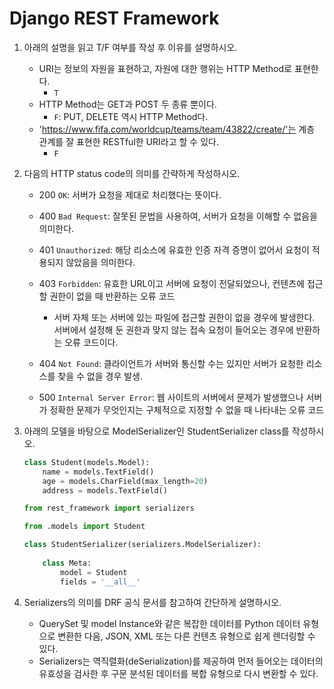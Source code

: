 # Django REST Framework

1. 아래의 설명을 읽고 T/F 여부를 작성 후 이유를 설명하시오.
   - URI는 정보의 자원을 표현하고, 자원에 대한 행위는 HTTP Method로 표현한다.
     - `T`
   - HTTP Method는 GET과 POST 두 종류 뿐이다.
     - `F`: PUT, DELETE 역시 HTTP Method다.
   - 'https://www.fifa.com/worldcup/teams/team/43822/create/'는 계층 관계를 잘 표현한 RESTful한 URI라고 할 수 있다.
     - `F`



2. 다음의 HTTP status code의 의미를 간략하게 작성하시오.

   - 200 `OK`: 서버가 요청을 제대로 처리했다는 뜻이다.

   - 400 `Bad Request`: 잘못된 문법을 사용하여, 서버가 요청을 이해할 수 없음을 의미한다.

   - 401 `Unauthorized`: 해당 리소스에 유효한 인증 자격 증명이 없어서 요청이 적용되지 않았음을 의미한다.
   
   - 403 `Forbidden`: 유효한 URL이고 서버에 요청이 전달되었으나, 컨텐츠에 접근할 권한이 없을 때 반환하는 오류 코드
     - 서버 자체 또는 서버에 있는 파일에 접근할 권한이 없을 경우에 발생한다. 서버에서 설정해 둔 권한과 맞지 않는 접속 요청이 들어오는 경우에 반환하는 오류 코드이다.
   - 404 `Not Found`: 클라이언트가 서버와 통신할 수는 있지만 서버가 요청한 리소스를 찾을 수 없을 경우 발생.

   - 500 `Internal Server Error`: 웹 사이트의 서버에서 문제가 발생했으나 서버가 정확한 문제가 무엇인지는 구체적으로 지정할 수 없을 때 나타내는 오류 코드



3. 아래의 모델을 바탕으로 ModelSerializer인 StudentSerializer class를 작성하시오.

   ```python
   class Student(models.Model):
       name = models.TextField()
       age = models.CharField(max_length=20)
       address = models.TextField()
   ```

   ```python
   from rest_framework import serializers
   
   from .models import Student
   
   class StudentSerializer(serializers.ModelSerializer):
       
       class Meta:
           model = Student
           fields = '__all__'
   ```



4. Serializers의 의미를 DRF 공식 문서를 참고하여 간단하게 설명하시오.
   - QuerySet 및 model Instance와 같은 복잡한 데이터를 Python 데이터 유형으로 변환한 다음, JSON, XML 또는 다른 컨텐츠 유형으로 쉽게 렌더링할 수 있다.
   - Serializers는 역직렬화(deSerialization)를 제공하여 먼저 들어오는 데이터의 유효성을 검사한 후 구문 분석된 데이터를 복합 유형으로 다시 변환할 수 있다.